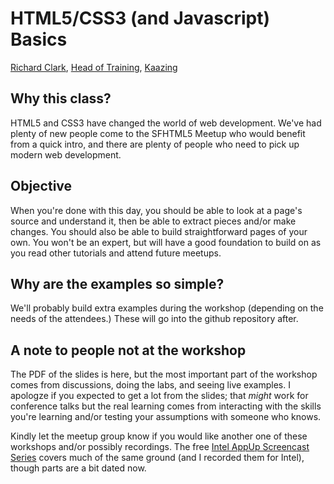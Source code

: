 # HTML5/CSS3 (and Javascript) Basics
[Richard Clark](mailto:rdclark@nextquestion.net), [Head of Training](mailto:training@kaazing.com), [Kaazing](http://www.kaazing.com)

## Why this class?

HTML5 and CSS3 have changed the world of web development. We've had plenty of new people come to the SFHTML5 Meetup who would benefit from a quick intro, and there are plenty of people who need to pick up modern web development.

## Objective

When you're done with this day, you should be able to look at a page's source and understand it, then be able to extract pieces and/or make changes. You should also be able to build straightforward pages of your own. You won't be an expert, but will have a good foundation to build on as you read other tutorials and attend future meetups.

## Why are the examples so simple?

We'll probably build extra examples during the workshop (depending on the needs of the attendees.) These will go into the github repository after.

## A note to people not at the workshop

The PDF of the slides is here, but the most important part of the workshop comes from discussions, doing the labs, and seeing live examples. I apologze if you expected to get a lot from the slides; that *might* work for conference talks but the real learning comes from interacting with the skills you're learning and/or testing your assumptions with someone who knows.

Kindly let the meetup group know if you would like another one of these workshops and/or possibly recordings. The free [Intel AppUp Screencast Series](https://www.youtube.com/playlist?list=PL81FA83F3A4266BBA) covers much of the same ground (and I recorded them for Intel), though parts are a bit dated now.
